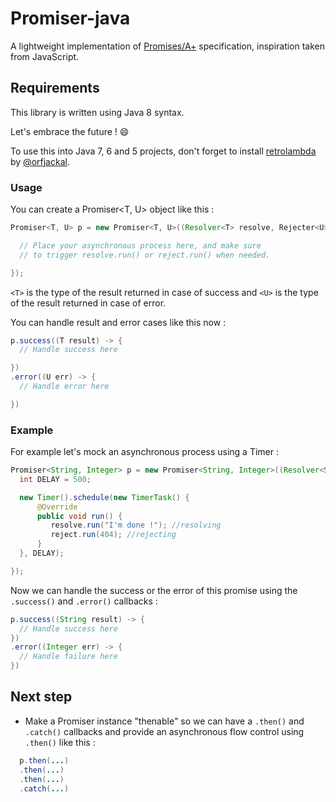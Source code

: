 # Promiser-java

A lightweight implementation of [Promises/A+](https://promisesaplus.com) specification, inspiration taken from JavaScript.

## Requirements

This library is written using Java 8 syntax.

Let's embrace the future ! 😄

To use this into Java 7, 6 and 5 projects, don't forget to install [retrolambda](https://github.com/orfjackal/retrolambda) by [@orfjackal](https://github.com/orfjackal).


### Usage

You can create a Promiser<T, U> object like this :
``` java
Promiser<T, U> p = new Promiser<T, U>((Resolver<T> resolve, Rejecter<U> reject) -> {

  // Place your asynchronous process here, and make sure
  // to trigger resolve.run() or reject.run() when needed.

});
```

`<T>` is the type of the result returned in case of success and `<U>` is the type of the result returned in case of error.

You can handle result and error cases like this now :
```java
p.success((T result) -> {
  // Handle success here

})
.error((U err) -> {
  // Handle error here

})
```

### Example

For example let's mock an asynchronous process using a Timer :
``` java
Promiser<String, Integer> p = new Promiser<String, Integer>((Resolver<String> resolve, Rejecter<Integer> reject) -> {
  int DELAY = 500;

  new Timer().schedule(new TimerTask() {
      @Override
      public void run() {
  	     resolve.run("I'm done !"); //resolving
         reject.run(404); //rejecting
      }
  }, DELAY);

});
```

Now we can handle the success or the error of this promise using the `.success()` and `.error()` callbacks :

``` java
p.success((String result) -> {
  // Handle success here
})
.error((Integer err) -> {
  // Handle failure here
})
```


## Next step

* Make a Promiser instance "thenable" so we can have a `.then()` and `.catch()` callbacks and provide an asynchronous flow control using `.then()` like this :

```java
  p.then(...)
  .then(...)
  .then(...)
  .catch(...)

```



<!-- p.then(parse)
.then(transform)
.then(duplicate)
.then(render)
.catch(handleError) -->
